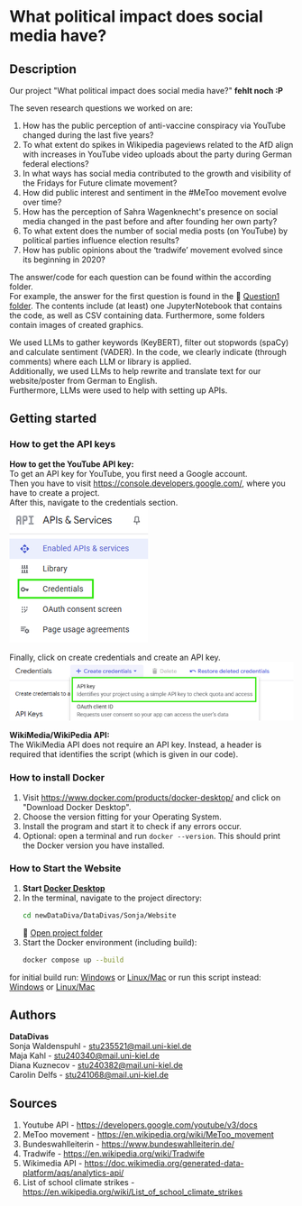 # What political impact does social media have?

## Description
Our project "What political impact does social media have?" **fehlt noch :P**

The seven research questions we worked on are:
1. How has the public perception of anti-vaccine conspiracy via YouTube changed during the last five years? 
2. To what extent do spikes in Wikipedia pageviews related to the AfD align with increases in YouTube video uploads about the party during German federal elections?
3. In what ways has social media contributed to the growth and visibility of the Fridays for Future climate movement? 
4. How did public interest and sentiment in the #MeToo movement evolve over time?
5. How has the perception of Sahra Wagenknecht's presence on social media changed in the past before and after founding her own party?
6. To what extent does the number of social media posts (on YouTube) by political parties influence election results?
7. How has public opinions about the ‘tradwife’ movement evolved since its beginning in 2020?

The answer/code for each question can be found within the according folder. <br>
For example, the answer for the first question is found in the 📂 [Question1 folder](./Question1). The contents include (at least) one JupyterNotebook that contains the code, as well as CSV containing data. Furthermore, some folders contain images of created graphics. <br>

We used LLMs to gather keywords (KeyBERT), filter out stopwords (spaCy) and calculate sentiment (VADER). In the code, we clearly indicate (through comments) where each LLM or library is applied.<br> 
Additionally, we used LLMs to help rewrite and translate text for our website/poster from German to English. <br>
Furthermore, LLMs were used to help with setting up APIs. 


## Getting started

### How to get the API keys
**How to get the YouTube API key:** <br> 
To get an API key for YouTube, you first need a Google account. <br> 
Then you have to visit https://console.developers.google.com/, where you have to create a project. <br> 
After this, navigate to the credentials section. <br> 
![credentials section](image.png) <br> 

Finally, click on create credentials and create an API key. <br> 
![create API key](image-1.png)



**WikiMedia/WikiPedia API:**<br>
The WikiMedia API does not require an API key. Instead, a header is required that identifies the script (which is given in our code).


### How to install Docker
1. Visit https://www.docker.com/products/docker-desktop/ and click on "Download Docker Desktop". <br>
2. Choose the version fitting for your Operating System.<br>
3. Install the program and start it to check if any errors occur. <br>
4. Optional: open a terminal and run 
```docker --version```.
This should print the Docker version you have installed.

### How to Start the Website

1. **Start [Docker Desktop](https://www.docker.com/products/docker-desktop/)**  
2. In the terminal, navigate to the project directory:  
    ```bash
    cd newDataDiva/DataDivas/Sonja/Website
    ```
   📂 [Open project folder](./Sonja/Website)  
3. Start the Docker environment (including build):  
    ```bash
    docker compose up --build
    ```
for initial build run: [Windows](/initialStart.bat) or [Linux/Mac](/initialStart.sh)
or run this script instead: [Windows](/start.bat) or [Linux/Mac](/start.sh)

## Authors
**DataDivas** <br>
Sonja Waldenspuhl - stu235521@mail.uni-kiel.de <br>
Maja Kahl - stu240340@mail.uni-kiel.de <br>
Diana Kuznecov - stu240382@mail.uni-kiel.de <br>
Carolin Delfs - stu241068@mail.uni-kiel.de <br>

## Sources
1. Youtube API - https://developers.google.com/youtube/v3/docs
2. MeToo movement - https://en.wikipedia.org/wiki/MeToo_movement
3. Bundeswahlleiterin - https://www.bundeswahlleiterin.de/
4. Tradwife - https://en.wikipedia.org/wiki/Tradwife
5. Wikimedia API - https://doc.wikimedia.org/generated-data-platform/aqs/analytics-api/
6. List of school climate strikes - https://en.wikipedia.org/wiki/List_of_school_climate_strikes